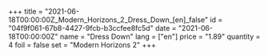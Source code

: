 +++
title = "2021-06-18T00:00:00Z_Modern_Horizons_2_Dress_Down_[en]_false"
id = "04f9f061-67b8-4427-9fcb-b3ccfee8fc5d"
date = "2021-06-18T00:00:00Z"
name = "Dress Down"
lang = ["en"]
price = "1.89"
quantity = 4
foil = false
set = "Modern Horizons 2"
+++
